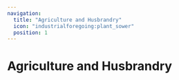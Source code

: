 ```yaml
---
navigation:
  title: "Agriculture and Husbrandry"
  icon: "industrialforegoing:plant_sower"
  position: 1
---
```


# Agriculture and Husbrandry

<SubPages />